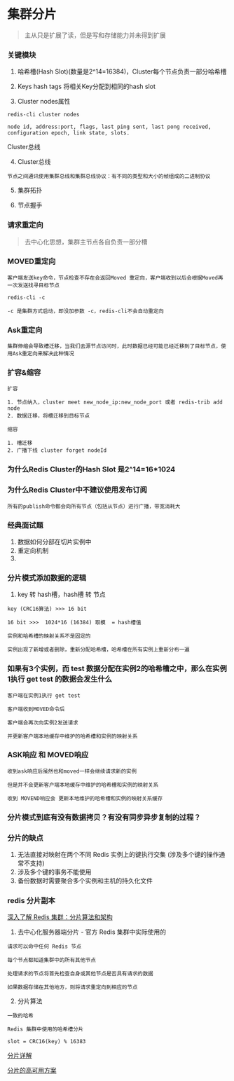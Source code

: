 # 集群分片

> 主从只是扩展了读，但是写和存储能力并未得到扩展

### 关键模块

1. 哈希槽(Hash Slot)(数量是2^14=16384)，Cluster每个节点负责一部分哈希槽

2. Keys hash tags 将相关Key分配到相同的hash slot

3. Cluster nodes属性
```
redis-cli cluster nodes

node id, address:port, flags, last ping sent, last pong received, configuration epoch, link state, slots.
```
Cluster总线

4. Cluster总线
```
节点之间通讯使用集群总线和集群总线协议：有不同的类型和大小的帧组成的二进制协议
```

5. 集群拓扑

6. 节点握手

### 请求重定向

> 去中心化思想，集群主节点各自负责一部分槽

###  MOVED重定向

```
客户端发送key命令，节点检查不存在会返回Moved 重定向，客户端收到以后会根据Moved再一次发送找寻目标节点

redis-cli -c 

-c 是集群方式启动，即没加参数 -c，redis-cli不会自动重定向
```

### Ask重定向
```
集群伸缩会导致槽迁移，当我们去源节点访问时，此时数据已经可能已经迁移到了目标节点，使用Ask重定向来解决此种情况
```

### 扩容&缩容
```
扩容

1. 节点纳入，cluster meet new_node_ip:new_node_port 或者 redis-trib add node
2. 数据迁移，将槽迁移到目标节点

缩容

1. 槽迁移
2. 广播下线 cluster forget nodeId
```

### 为什么Redis Cluster的Hash Slot 是2^14=16*1024

### 为什么Redis Cluster中不建议使用发布订阅
```
所有的publish命令都会向所有节点（包括从节点）进行广播，带宽消耗大
```


### 经典面试题

1. 数据如何分部在切片实例中
2. 重定向机制
3. 



### 分片模式添加数据的逻辑

1. key 转 hash槽，hash槽 转 节点 

```
key (CRC16算法) >>> 16 bit

16 bit >>>  1024*16 (16384) 取模  = hash槽值
```


```
实例和哈希槽的映射关系不是固定的

实例出现了新增或者删除，重新分配哈希槽，哈希槽在所有实例上重新分布一遍
```

### 如果有3个实例，而 test 数据分配在实例2的哈希槽之中，那么在实例1执行 get test 的数据会发生什么

```
客户端在实例1执行 get test

客户端收到MOVED命令后

客户端会再次向实例2发送请求

并更新客户端本地缓存中维护的哈希槽和实例的映射关系
```

### ASK响应 和 MOVED响应

```
收到ask响应后虽然也和moved一样会继续请求新的实例

但是并不会更新客户端本地缓存中维护的哈希槽和实例的映射关系

收到 MOVEND响应会 更新本地维护的哈希槽和实例的映射关系缓存
```

### 分片模式到底有没有数据拷贝？有没有同步异步复制的过程？

### 分片的缺点

1. 无法直接对映射在两个不同 Redis 实例上的键执行交集 (涉及多个键的操作通常不支持)
2. 涉及多个键的事务不能使用
3. 备份数据时需要聚合多个实例和主机的持久化文件


### redis 分片副本


[深入了解 Redis 集群：分片算法和架构](https://baijiahao.baidu.com/s?id=1748526448763042395)

1. 去中心化服务器端分片 - 官方 Redis 集群中实际使用的
```
请求可以命中任何 Redis 节点

每个节点都知道集群中的所有其他节点

处理请求的节点将首先检查自身或其他节点是否具有请求的数据

如果数据存储在其他地方，则将请求重定向到相应的节点
```

2. 分片算法

```
一致的哈希

Redis 集群中使用的哈希槽分片

slot = CRC16(key) % 16383
```


[分片详解](https://cloud.tencent.com/developer/article/1792305)

[分片的高可用方案](https://developer.aliyun.com/article/845366)


